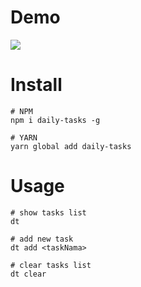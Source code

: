 # Demo

![](./daily-tasks.gif)

# Install

```
# NPM
npm i daily-tasks -g

# YARN
yarn global add daily-tasks
```

# Usage

```
# show tasks list
dt

# add new task
dt add <taskNama>

# clear tasks list
dt clear
```